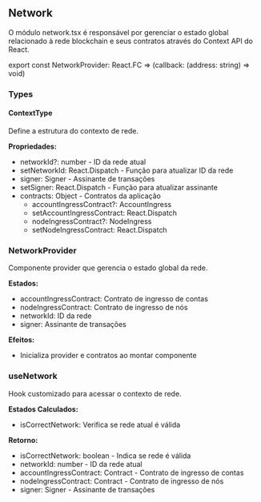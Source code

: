 ## Network
O módulo network.tsx é responsável por gerenciar o estado global relacionado à rede blockchain e seus contratos através do Context API do React.

export const NetworkProvider: React.FC<Props> => (callback: (address: string) => void)

### Types
#### ContextType
Define a estrutura do contexto de rede.

**Propriedades:**
- networkId?: number - ID da rede atual
- setNetworkId: React.Dispatch - Função para atualizar ID da rede
- signer: Signer - Assinante de transações
- setSigner: React.Dispatch - Função para atualizar assinante
- contracts: Object - Contratos da aplicação
  - accountIngressContract?: AccountIngress
  - setAccountIngressContract: React.Dispatch
  - nodeIngressContract?: NodeIngress
  - setNodeIngressContract: React.Dispatch

### NetworkProvider
Componente provider que gerencia o estado global da rede.

**Estados:**
- accountIngressContract: Contrato de ingresso de contas
- nodeIngressContract: Contrato de ingresso de nós
- networkId: ID da rede
- signer: Assinante de transações

**Efeitos:**
- Inicializa provider e contratos ao montar componente

### useNetwork
Hook customizado para acessar o contexto de rede.

**Estados Calculados:**
- isCorrectNetwork: Verifica se rede atual é válida

**Retorno:**
- isCorrectNetwork: boolean - Indica se rede é válida
- networkId: number - ID da rede atual
- accountIngressContract: Contract - Contrato de ingresso de contas
- nodeIngressContract: Contract - Contrato de ingresso de nós
- signer: Signer - Assinante de transações
